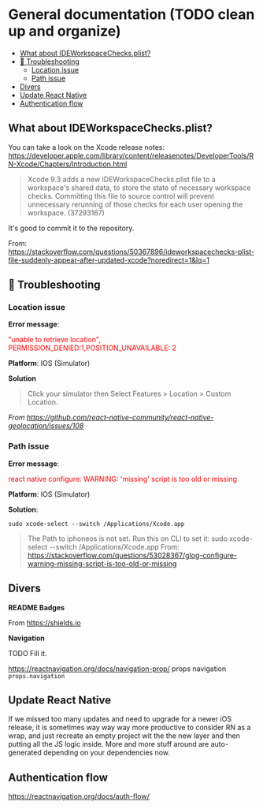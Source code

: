 # General documentation (TODO clean up and organize) <!-- omit in toc -->

- [What about IDEWorkspaceChecks.plist?](#what-about-ideworkspacechecksplist)
- [🚨 Troubleshooting](#-troubleshooting)
  - [Location issue](#location-issue)
  - [Path issue](#path-issue)
- [Divers](#divers)
- [Update React Native](#update-react-native)
- [Authentication flow](#authentication-flow)

## What about IDEWorkspaceChecks.plist?

You can take a look on the Xcode release notes: https://developer.apple.com/library/content/releasenotes/DeveloperTools/RN-Xcode/Chapters/Introduction.html

> Xcode 9.3 adds a new IDEWorkspaceChecks.plist file to a workspace's shared data, to store the state of necessary workspace checks. Committing this file to source control will prevent unnecessary rerunning of those checks for each user opening the workspace. (37293167)

It's good to commit it to the repository.

From: https://stackoverflow.com/questions/50367896/ideworkspacechecks-plist-file-suddenly-appear-after-updated-xcode?noredirect=1&lq=1

## 🚨 Troubleshooting

### Location issue

**Error message**: <p style="color: red;">"unable to retrieve location", PERMISSION_DENIED:1,POSITION_UNAVAILABLE: 2</p> 

**Platform**: IOS (Simulator)

**Solution**
> Click your simulator then Select Features > Location > Custom Location.

*From https://github.com/react-native-community/react-native-geolocation/issues/108*

### Path issue

**Error message**: <p style="color: red;"> react native configure: WARNING: 'missing' script is too old or missing</p>

**Platform**: IOS (Simulator)

**Solution**: 

`sudo xcode-select --switch /Applications/Xcode.app`

> The Path to iphoneos is not set. Run this on CLI to set it:  sudo xcode-select --switch /Applications/Xcode.app
From: https://stackoverflow.com/questions/53028367/glog-configure-warning-missing-script-is-too-old-or-missing

## Divers

**README Badges**

From https://shields.io

**Navigation**

TODO Fill it.

https://reactnavigation.org/docs/navigation-prop/ props navigation `props.navigation`

## Update React Native

If we missed too many updates and need to upgrade for a newer iOS release, it is sometimes way way way more productive to consider RN as a wrap, and just recreate an empty project wit the the new layer and then putting all the JS logic inside. More and more stuff around are auto-generated depending on your dependencies now. 

## Authentication flow

https://reactnavigation.org/docs/auth-flow/
